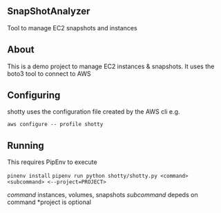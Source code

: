 ## SnapShotAnalyzer
Tool to manage EC2 snapshots and instances

## About

This is a demo project to manage EC2 instances & snapshots.  It uses the boto3 tool to connect to AWS

## Configuring
shotty uses the configuration file created by the AWS cli e.g.

`aws configure -- profile shotty`

## Running
This requires PipEnv to execute

`pinenv install`
`pipenv run python shotty/shotty.py <command> <subcommand> <--project=PROJECT>`

*command* instances, volumes, snapshots
*subcommand* depeds on command
*project is optional